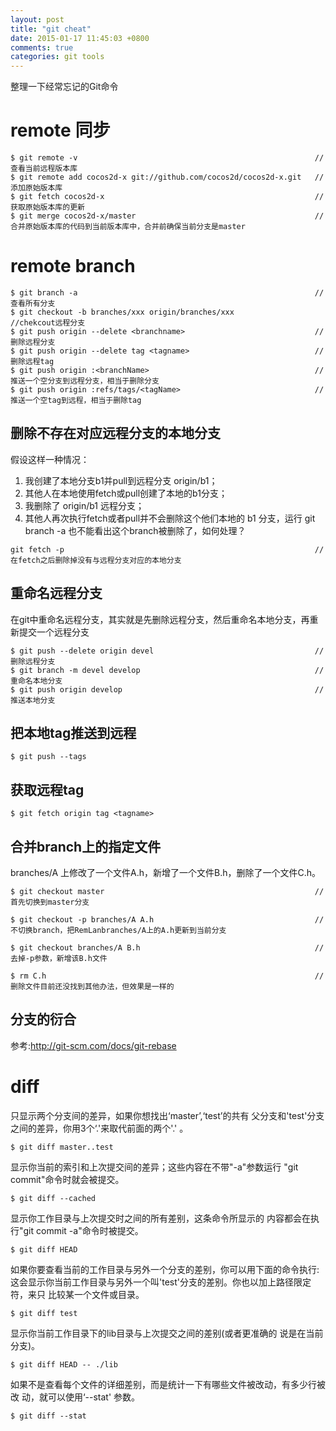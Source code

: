 ```yaml
---
layout: post
title: "git cheat"
date: 2015-01-17 11:45:03 +0800
comments: true
categories: git tools
---
```


整理一下经常忘记的Git命令

# remote 同步

```
$ git remote -v                                                     // 查看当前远程版本库
$ git remote add cocos2d-x git://github.com/cocos2d/cocos2d-x.git   // 添加原始版本库
$ git fetch cocos2d-x                                               // 获取原始版本库的更新
$ git merge cocos2d-x/master                                        // 合并原始版本库的代码到当前版本库中，合并前确保当前分支是master
```

# remote branch

```
$ git branch -a                                                     //查看所有分支
$ git checkout -b branches/xxx origin/branches/xxx                  //chekcout远程分支
$ git push origin --delete <branchname>                             //删除远程分支
$ git push origin --delete tag <tagname>                            //删除远程tag
$ git push origin :<branchName>                                     //推送一个空分支到远程分支，相当于删除分支
$ git push origin :refs/tags/<tagName>                              //推送一个空tag到远程，相当于删除tag
```

## 删除不存在对应远程分支的本地分支

假设这样一种情况：

1. 我创建了本地分支b1并pull到远程分支 origin/b1；
2. 其他人在本地使用fetch或pull创建了本地的b1分支；
3. 我删除了 origin/b1 远程分支；
4. 其他人再次执行fetch或者pull并不会删除这个他们本地的 b1 分支，运行 git branch -a 也不能看出这个branch被删除了，如何处理？

```
git fetch -p                                                        //在fetch之后删除掉没有与远程分支对应的本地分支
```

## 重命名远程分支

在git中重命名远程分支，其实就是先删除远程分支，然后重命名本地分支，再重新提交一个远程分支

```
$ git push --delete origin devel                                    //删除远程分支
$ git branch -m devel develop                                       //重命名本地分支
$ git push origin develop                                           //推送本地分支
```

## 把本地tag推送到远程

```
$ git push --tags
```

## 获取远程tag

```
$ git fetch origin tag <tagname>
```

## 合并branch上的指定文件

branches/A 上修改了一个文件A.h，新增了一个文件B.h，删除了一个文件C.h。

```
$ git checkout master                                               //首先切换到master分支

$ git checkout -p branches/A A.h                                    //不切换branch，把RemLanbranches/A上的A.h更新到当前分支

$ git checkout branches/A B.h                                       //去掉-p参数，新增该B.h文件

$ rm C.h                                                            //删除文件目前还没找到其他办法，但效果是一样的
```


## 分支的衍合

参考:http://git-scm.com/docs/git-rebase

# diff

只显示两个分支间的差异，如果你想找出‘master’,‘test’的共有 父分支和'test'分支之间的差异，你用3个‘.'来取代前面的两个'.' 。

```
$ git diff master..test
```

显示你当前的索引和上次提交间的差异；这些内容在不带"-a"参数运行 "git commit"命令时就会被提交。

```
$ git diff --cached
```

显示你工作目录与上次提交时之间的所有差别，这条命令所显示的 内容都会在执行"git commit -a"命令时被提交。

```
$ git diff HEAD
```

如果你要查看当前的工作目录与另外一个分支的差别，你可以用下面的命令执行:
这会显示你当前工作目录与另外一个叫'test'分支的差别。你也以加上路径限定符，来只 比较某一个文件或目录。
```
$ git diff test
```

显示你当前工作目录下的lib目录与上次提交之间的差别(或者更准确的 说是在当前分支)。
```
$ git diff HEAD -- ./lib
```

如果不是查看每个文件的详细差别，而是统计一下有哪些文件被改动，有多少行被改 动，就可以使用‘--stat' 参数。

```
$ git diff --stat
```

